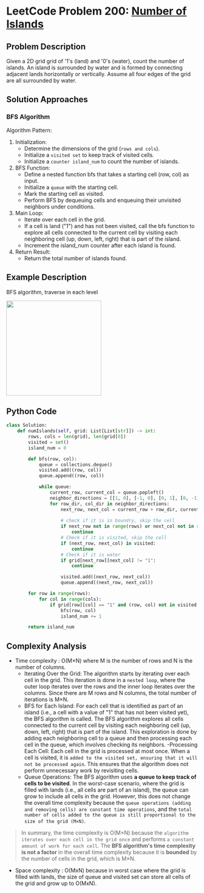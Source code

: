 # LeetCode Problem 200: [Number of Islands](https://leetcode.com/problems/number-of-islands/)
## Problem Description
Given a 2D grid grid of '1's (land) and '0's (water), count the number of islands. An island is surrounded by water and is formed by connecting adjacent lands horizontally or vertically. Assume all four edges of the grid are all surrounded by water.
## Solution Approaches
### BFS Algorithm
Algorithm Pattern:

1. Initialization:
    - Determine the dimensions of the grid (```rows and cols```).
    - Initialize a ```visited set``` to keep track of visited cells.
    - Initialize a ```counter island_num``` to count the number of islands.
2. BFS Function:
    - Define a nested function bfs that takes a starting cell (row, col) as input.
    - Initialize a ```queue``` with the starting cell.
    - Mark the starting cell as visited.
    - Perform BFS by dequeuing cells and enqueuing their unvisited neighbors under conditions.
3. Main Loop:
    - Iterate over each cell in the grid.
    - If a cell is land ("1") and has not been visited, call the bfs function to explore all cells connected to the current cell by visiting each neighboring cell (up, down, left, right) that is part of the island.
    - Increment the island_num counter after each island is found.
4. Return Result:
    - Return the total number of islands found.

## Example Description
BFS algorithm, traverse in each level

<img src="https://github.com/MaryamZahiri/LC-Algorithms/assets/52676399/e4fe4d8a-8747-47fb-ade3-cbdc9ca1163b" width="250"><br />

## Python Code
```python
class Solution:
    def numIslands(self, grid: List[List[str]]) -> int:
        rows, cols = len(grid), len(grid[0])
        visited = set()
        island_num = 0

        def bfs(row, col):
            queue = collections.deque()
            visited.add((row, col))
            queue.append((row, col))

            while queue:
                current_row, current_col = queue.popleft()
                neighbor_directions = [[1, 0], [-1, 0], [0, 1], [0, -1]]
                for row_dir, col_dir in neighbor_directions:
                    next_row, next_col = current_row + row_dir, current_col + col_dir
                    
                    # check if it is in boundry, skip the cell
                    if next_row not in range(rows) or next_col not in range(cols):
                        continue
                    # Check if it is visited, skip the cell
                    if (next_row, next_col) in visited:
                        continue
                    # Check if it is water
                    if grid[next_row][next_col] != "1":
                        continue

                    visited.add((next_row, next_col))
                    queue.append((next_row, next_col))

        for row in range(rows):
            for col in range(cols):
                if grid[row][col] == "1" and (row, col) not in visited:
                    bfs(row, col)
                    island_num += 1

        return island_num
```
## Complexity Analysis
- Time complexity : O(M×N) where M is the number of rows and N is the number of columns.
    - Iterating Over the Grid: The algorithm starts by iterating over each cell in the grid. This iteration is done in a ```nested loop```, where the outer loop iterates over the rows and the inner loop iterates over the columns. Since there are M rows and N columns, the total number of iterations is M×N.
    - BFS for Each Island: For each cell that is identified as part of an island (i.e., a cell with a value of "1" that has not been visited yet), the BFS algorithm is called. The BFS algorithm explores all cells connected to the current cell by visiting each neighboring cell (up, down, left, right) that is part of the island. This exploration is done by adding each neighboring cell to a queue and then processing each cell in the queue, which involves checking its neighbors.
    -Processing Each Cell: Each cell in the grid is processed at most once. When a cell is visited, it is ```added to the visited set, ensuring that it will not be processed again```. This ensures that the algorithm does not perform unnecessary work by revisiting cells.
    - Queue Operations: The BFS algorithm uses **a queue to keep track of cells to be visited**. In the worst-case scenario, where the grid is filled with lands (i.e., all cells are part of an island), the queue can grow to include all cells in the grid. However, this does not change the overall time complexity because the ```queue operations (adding and removing cells) are constant time operations```, and the ```total number of cells added to the queue is still proportional to the size of the grid (M×N)```.
> In summary, the time complexity is O(M×N) because the ```algorithm iterates over each cell in the grid once``` and performs ```a constant amount of work for each cell```. The **BFS algorithm's time complexity is not a factor** in the overall time complexity because it is **bounded** by the number of cells in the grid, which is M×N.

- Space complexity : O(MxN) because in worst case where the grid is filled with lands, the size of queue and visited set can store all cells of the grid and grow up to O(MxN).